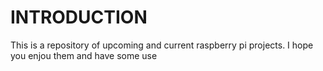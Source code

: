 # INTRODUCTION

This is a repository of upcoming and current raspberry pi projects. I hope you enjou them and have some use